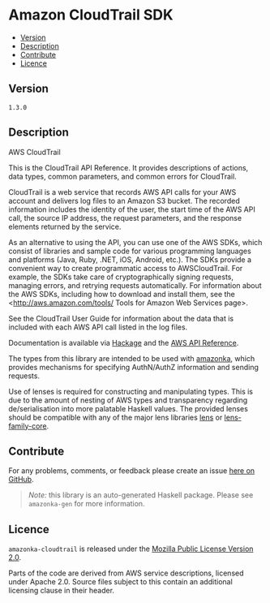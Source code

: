 # Amazon CloudTrail SDK

* [Version](#version)
* [Description](#description)
* [Contribute](#contribute)
* [Licence](#licence)


## Version

`1.3.0`


## Description

AWS CloudTrail

This is the CloudTrail API Reference. It provides descriptions of
actions, data types, common parameters, and common errors for
CloudTrail.

CloudTrail is a web service that records AWS API calls for your AWS
account and delivers log files to an Amazon S3 bucket. The recorded
information includes the identity of the user, the start time of the AWS
API call, the source IP address, the request parameters, and the
response elements returned by the service.

As an alternative to using the API, you can use one of the AWS SDKs,
which consist of libraries and sample code for various programming
languages and platforms (Java, Ruby, .NET, iOS, Android, etc.). The SDKs
provide a convenient way to create programmatic access to AWSCloudTrail.
For example, the SDKs take care of cryptographically signing requests,
managing errors, and retrying requests automatically. For information
about the AWS SDKs, including how to download and install them, see the
<http://aws.amazon.com/tools/ Tools for Amazon Web Services page>.

See the CloudTrail User Guide for information about the data that is
included with each AWS API call listed in the log files.

Documentation is available via [Hackage](http://hackage.haskell.org/package/amazonka-cloudtrail)
and the [AWS API Reference](http://docs.aws.amazon.com/awscloudtrail/latest/APIReference/Welcome.html).

The types from this library are intended to be used with [amazonka](http://hackage.haskell.org/package/amazonka),
which provides mechanisms for specifying AuthN/AuthZ information and sending requests.

Use of lenses is required for constructing and manipulating types.
This is due to the amount of nesting of AWS types and transparency regarding
de/serialisation into more palatable Haskell values.
The provided lenses should be compatible with any of the major lens libraries
[lens](http://hackage.haskell.org/package/lens) or [lens-family-core](http://hackage.haskell.org/package/lens-family-core).

## Contribute

For any problems, comments, or feedback please create an issue [here on GitHub](https://github.com/brendanhay/amazonka/issues).

> _Note:_ this library is an auto-generated Haskell package. Please see `amazonka-gen` for more information.


## Licence

`amazonka-cloudtrail` is released under the [Mozilla Public License Version 2.0](http://www.mozilla.org/MPL/).

Parts of the code are derived from AWS service descriptions, licensed under Apache 2.0.
Source files subject to this contain an additional licensing clause in their header.
